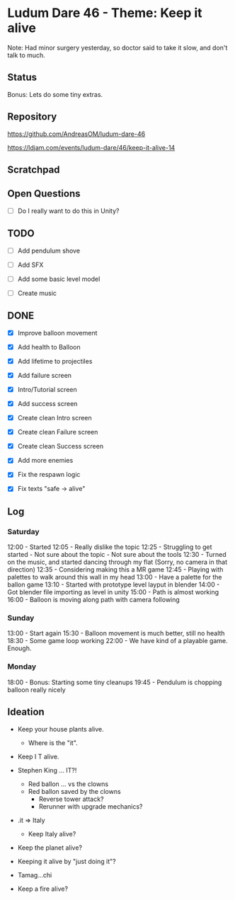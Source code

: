 # Ludum Dare 46 - Theme: Keep it alive

Note:
Had minor surgery yesterday,
so doctor said to take it slow,
and don't talk to much.

## Status
Bonus: Lets do some tiny extras.


## Repository
https://github.com/AndreasOM/ludum-dare-46

https://ldjam.com/events/ludum-dare/46/keep-it-alive-14

## Scratchpad

## Open Questions
- [ ] Do I really want to do this in Unity?

## TODO

- [ ] Add pendulum shove
- [ ] Add SFX

- [ ] Add some basic level model
- [ ] Create music

## DONE
- [x] Improve balloon movement
- [x] Add health to Balloon
- [x] Add lifetime to projectiles
- [x] Add failure screen
- [x] Intro/Tutorial screen
- [x] Add success screen
- [x] Create clean Intro screen
- [x] Create clean Failure screen
- [x] Create clean Success screen
- [x] Add more enemies
- [x] Fix the respawn logic
- [x] Fix texts "safe -> alive"


## Log

### Saturday

12:00 - Started
12:05 - Really dislike the topic
12:25 - Struggling to get started
		- Not sure about the topic
		- Not sure about the tools
12:30 - Turned on the music,
			and started dancing through my flat
			(Sorry, no camera in that direction)
12:35 - Considering making this a MR game
12:45 - Playing with palettes
			to walk around this wall in my head
13:00 - Have a palette for the ballon game
13:10 - Started with prototype level layput in blender
14:00 - Got blender file importing as level in unity
15:00 - Path is almost working
16:00 - Balloon is moving along path with camera following

### Sunday

13:00 - Start again
15:30 - Balloon movement is much better, still no health
18:30 - Some game loop working
22:00 - We have kind of a playable game. Enough.

### Monday
18:00 - Bonus: Starting some tiny cleanups
19:45 - Pendulum is chopping balloon really nicely

## Ideation

- Keep your house plants alive.
	- Where is the "it".
- Keep I T alive.
- Stephen King ... IT?!
	- Red ballon ... vs the clowns
	- Red ballon saved by the clowns
		- Reverse tower attack?
		- Rerunner with upgrade mechanics?

- .it => Italy
	- Keep Italy alive?

- Keep the planet alive?
- Keeping it alive by "just doing it"?
- Tamag...chi
- Keep a fire alive?

